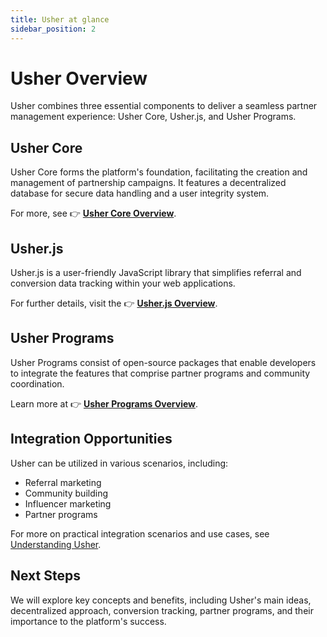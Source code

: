 ```yaml
---
title: Usher at glance
sidebar_position: 2
---
```


# Usher Overview

Usher combines three essential components to deliver a seamless partner management experience: Usher Core, Usher.js, and
Usher Programs.

## Usher Core

Usher Core forms the platform's foundation, facilitating the creation and management of partnership campaigns. It
features a decentralized database for secure data handling and a user integrity system.

For more, see 👉 **[Usher Core Overview](../../ecosystem/core/overview)**.

## Usher.js

Usher.js is a user-friendly JavaScript library that simplifies referral and conversion data tracking within your web
applications.

For further details, visit the 👉 **[Usher.js Overview](../../ecosystem/usherjs/overview)**.

## Usher Programs

Usher Programs consist of open-source packages that enable developers to integrate the features that comprise partner
programs and community coordination.

Learn more at 👉 **[Usher Programs Overview](../../ecosystem/programs/overview)**.

## Integration Opportunities

Usher can be utilized in various scenarios, including:

- Referral marketing
- Community building
- Influencer marketing
- Partner programs

For more on practical integration scenarios and use cases, see [Understanding Usher](https://chat.openai.com/c/link-to-understanding-usher).

## Next Steps

We will explore key concepts and benefits, including Usher's main ideas, decentralized approach, conversion tracking,
partner programs, and their importance to the platform's success.
